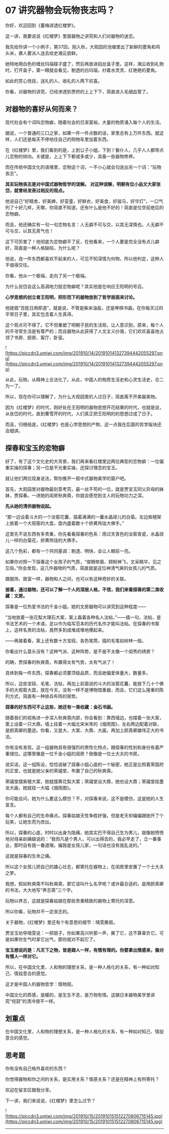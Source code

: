 # 07 讲究器物会玩物丧志吗？

你好，欢迎回到《董梅讲透红楼梦》。

这一讲，我要说说《红楼梦》里面器物之讲究和人们对器物的迷恋。

我先给你讲一个小例子，第37回，刚入秋，大观园的池塘里出了新鲜的菱角和鸡头米，袭人要派人送去给史湘云尝鲜。

她特地用白色的缠丝玛瑙碟子盛了，然后再放进掐丝盒子里。这样，湘云收到礼物时，打开盒子，第一眼就会看见，剔透的白玛瑙，衬着水灵灵、红艳艳的菱角。

如此的赏心悦目，送礼的人、收礼的人两下欢喜。

你看，对器物的讲究，已经渗透到贾府的上上下下，简直进入毛细血管了。

## 对器物的喜好从何而来？

现代社会有个词叫恋物癖，随着社会的日渐富裕，大量的物质涌入每个人的生活。

据说，一个普通的三口之家，如果一件一件点数的话，家里总有上万件东西。就这样，人们还是每天不停地往自己的购物车里加着东西。

在《红楼梦》里，我们看到的是，上到公子小姐，下到丫鬟仆人，几乎人人都带点儿恋物的倾向。关键是，上上下下都或多或少，具备一些器物修养。

而在传统中国文化的语境里，恋物这个词，一不小心就会勾连出另一个词：“玩物丧志”。

 **其实玩物丧志是对中国式器物哲学的误解。**  **对这种误解，明朝有位小品文大家张岱，就曾经发表过相反的观点。**

他说自己“好精舍，好美婢，好娈童，好鲜衣，好美食，好骏马，好华灯”，一口气列了十好几样，天哪，你简直不知道，还有什么是他不好的！简直是位空前绝后的恋物癖。

而且，他还确实有一句一句恋物名言：人无癖不可与交，以其无深情也。人无癖不可与交，以其无真气也！

这下可厉害了！他彻底为恋物癖平了反，在他看来，一个人要是完全没有点儿癖好，简直是一种人格缺陷，为什么呢？

他说，连一件东西都喜欢不起来的人，可见不知深情为何物，所以他判定，这种人不值得交往。

你看，他从一个极端，走向了另一个极端。

为什么张岱会这么高调地力挺恋物癖呢？其实他是在响应王阳明的号召。

 **心学思想的创立者王阳明，把形而下的器物放到了哲学层面来讨论。**

他提倡“百姓日用即道”，就是说，不管是柴米油盐，还是琴棋书画，在你每天过的平常日子里，其实包含着人生真谛。

这个观点可不得了。它不但重塑了明朝子民的生活观，让人意识到，原来，每个人的平寻常生活是有尊严的；而且器物从此获得了人文主义价值，它们欢欢喜喜地占领了书房、厨房、客厅、卧室。

![https://piccdn3.umiwi.com/img/201910/14/201910141327394442055297.png](https://piccdn3.umiwi.com/img/201910/14/201910141327394442055297.png)

从此，玩物，从精神上合法化了。从此，中国人的物质生活史和心灵生活史，合二为一了。

所以，现在你可以理解了，为什么大观园里的人过日子，简直离不开美器美物。

因为《红楼梦》的时代，刚好处在王阳明的器物思想开花结果的时代，也就是说，从张岱的时代，直到曹雪芹的时代，人们真正把王阳明的的思想过成了日子。

而且，归根结底，《红楼梦》也是心学思想的产物，这一点我在后面的哲学版块还会细讲。

## 探春和宝玉的恋物癖

好了，有了这个文化史的大背景，我们再来看红楼里边两位典型的恋物癖：一位偏重实操的探春；另一位是不光重实操，还探讨理念的宝玉。

就让他们两位现身说法，帮你推开一扇中式器物美学的窗户吧。

首先，大观园里对器物最刻意考究，最一丝不苟的一位，就是贾宝玉同父异母的妹妹，贾探春。一进她的闺房秋爽斋，你就会感觉到主人的玩物功力之深。

 **先从她的清供器物说起。**

“那一边设着斗大的一个汝窑花囊，插着满满的一囊水晶球儿的白菊。左边紫檀架上放着一个大观窑的大盘，盘内盛着数十个娇黄玲珑大佛手。”

这里先不说东西有多贵重，你先看看探春的色系：雨过天青色的汝窑青瓷，水晶球儿一样的白菊花，娇黄玲珑的大佛手。

这几个色彩，都有一个共同基调：剔透、明快，会让人眼前一亮。

如果你对照一下探春这个女孩子的气质，“俊眼修眉，顾盼神飞，文采精华，见之忘俗。”你会发现，这几件器物的气质，简直就是这位神清气爽的女孩儿的气质。

跟服饰、居室一样，器物和人之间，也可以有这种奇妙的关联。

 **接着，通过器物，还可以了解一个人的深层人格，不信，我们来看探春的第二类收藏：文房。**

探春是一位热爱书法的千金小姐，她的文房器物可以讲究到这种程度——

“当地放着一张花梨大理石大案，案上磊着各种名人法帖，”——插一句，法帖，是书法艺术的一个术语，足以作为临写范本的历代名作才能叫法帖。在探春的书案上，这样名贵的法帖，竟然多到成堆成堆地摞起来。

——再接着看，案上还有数十方宝砚，各色笔筒，插的毛笔如树林一般。

你看出什么苗头没有？这种气派、这种阵势，是不是不太像一个闺秀的绣房？

的确，贾探春的秋爽斋，布置得太有气势，太有气派了！

具体到每一件东西，探春都必须要顶级品质，而且她偏爱体量大，数量多。

所以，这些宝砚、毛笔、法帖，再加上前面说的斗大的汝窑花囊，能放下几十个佛手的大观窑大盘，放在今天，没有一样不是博物馆重器，而且，它们这么隆重的陈列方式，简直有一种排兵布阵的架势。

 **探春的好东西可不止这些，她还有一类收藏：金石书画。**

随着我们的视角进一步深入秋爽斋内部，你会看到：靠西墙边，也摆着一张大案，案上设着一只大鼎。墙上挂着一大幅北宋米芾的《烟雨图》，左右两边配着对联，是颜真卿的墨迹。你看，又是大，大案、大鼎、大画，再加上颜真卿雄伟正大的书法。

你有没有发现，这一组器物具有很强烈的男性化特点，跟探春的性别和身份有着严重错位。这哪里像是一位千金小姐的闺房？倒像是一位士大夫的书房。

说实话，这一组陈设，恰恰说破了探春小姐心底的一个秘密，她正是比照着荣国府的正堂，也就是她父亲的荣禧堂，布置了自己的秋爽斋。

荣禧堂摆紫檀大案，她就摆黄花梨大案；荣禧堂设大鼎，她也设大鼎；荣禧堂挂墨龙大画，她就挂一大幅《烟雨图》。

你可能会问，她为什么要这么模仿？不，对探春来说，这不是模仿，这是她的人生宣言。

每个人都有自己的生命痛点。探春姑娘天性争胜好强，但是老天却偏偏跟她开了个玩笑，让她生而为庶出。

所以，探春的心底，时时以出身为隐痛，她其实巴不得自己生为男儿，就像她愤愤地对母亲赵姨娘说的：“我但凡是个男人，可以出得去的，我必早走了，立一番事业，那时自有我一番道理。偏我是女孩儿家，一句话也没有我乱说的。”

这就是探春的生命之痛。

所以这个女孩儿把自己的雄心壮志，都寄托在器物上，在闺房里安置了一个士大夫之梦。

我想，假如秋爽斋不叫秋爽斋，那它该叫什么名字呢？或许最合适的，是用颜真卿的书法，大大地写“养志斋”三个字。

玩物以养志，这就是探春姑娘在那些贵重精致的器物上寄托的深意。

所以你看，玩物并不一定丧志的。

关于器物，《红楼梦》里还有个有意思的细节：晴雯撕扇。

贾宝玉劝导晴雯说：一把扇子，你如果高兴听那一声，撕了它，这不算辜负它。可是如果你生气时拿它出气，那你就对不起它了。

 **宝玉想说的是：凡天下之物，皆是跟人一样，有情有理的。你要拿出情感来，像对有情人一样对它。**

所以，在中国文化里，人和物的理想关系，是一种人格化的关系，有一种如对知己、情投意合的感觉。

这才是中国人的器物哲学：情物观。

中国文化的质感，是暖的，是生生不息，是万物有情。这跟日本器物美学里讲究“侘寂”的清冷很不一样。

## 划重点

在中国文化里，人和物的理想关系，是一种人格化的关系，有一种如对知己、情投意合的感觉。

## 思考题

你有没有自己格外喜欢的东西？

你觉得器物和你之间的关系，是实用关系？情感关系？还是在精神上有所寄托？

欢迎在留言区跟我分享。

下一讲，我们来说说，《红楼梦》里怎么过节？

![https://piccdn3.umiwi.com/img/201910/15/201910151512270806715145.jpg](https://piccdn3.umiwi.com/img/201910/15/201910151512270806715145.jpg)

---
